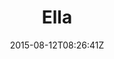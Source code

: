 ---
title: "Ella"
date: 2015-08-12T08:26:41Z
draft: false
description: ""
hasGallery: true
type: post
region: "South Asia"
country: "Sri Lanka"
thumbnail: "ella-3.jpg"
---